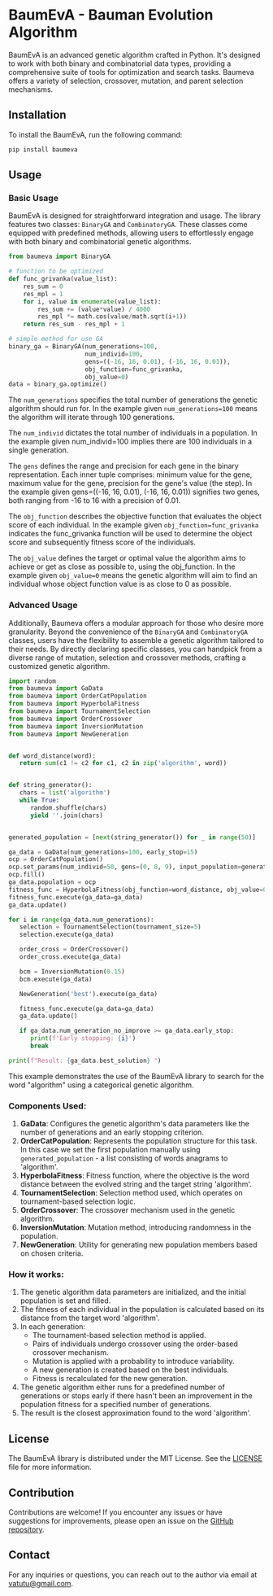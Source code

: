 # BaumEvA - Bauman Evolution Algorithm

BaumEvA is an advanced genetic algorithm crafted in Python. It's designed to work with both binary and combinatorial data types, providing a comprehensive suite of tools for optimization and search tasks. Baumeva offers a variety of selection, crossover, mutation, and parent selection mechanisms.

## Installation

To install the BaumEvA, run the following command:

```bash
pip install baumeva
```

## Usage

### Basic Usage

BaumEvA is designed for straightforward integration and usage. The library features two classes: `BinaryGA` and `CombinatoryGA`. These classes come equipped with predefined methods, allowing users to effortlessly engage with both binary and combinatorial genetic algorithms.

```python
from baumeva import BinaryGA

# function to be optimized
def func_grivanka(value_list):
    res_sum = 0
    res_mpl = 1
    for i, value in enumerate(value_list):
        res_sum += (value*value) / 4000
        res_mpl *= math.cos(value/math.sqrt(i+1))
    return res_sum - res_mpl + 1

# simple method for use GA
binary_ga = BinaryGA(num_generations=100,
                     num_individ=100,
                     gens=((-16, 16, 0.01), (-16, 16, 0.01)),
                     obj_function=func_grivanka,
                     obj_value=0)
data = binary_ga.optimize()
```

The `num_generations` specifies the total number of generations the genetic algorithm should run for. In the example given `num_generations=100` means the algorithm will iterate through 100 generations.

The `num_individ` dictates the total number of individuals in a population. In the example given num_individ=100 implies there are 100 individuals in a single generation.

The `gens` defines the range and precision for each gene in the binary representation. Each inner tuple comprises: minimum value for the gene, maximum value for the gene, precision for the gene's value (the step). In the example given gens=((-16, 16, 0.01), (-16, 16, 0.01)) signifies two genes, both ranging from -16 to 16 with a precision of 0.01.

The `obj_function` describes the objective function that evaluates the object score of each individual. In the example given `obj_function=func_grivanka` indicates the func_grivanka function will be used to determine the object score and subsequently fitness score of the individuals.

The `obj_value` defines the target or optimal value the algorithm aims to achieve or get as close as possible to, using the obj_function. In the example given `obj_value=0` means the genetic algorithm will aim to find an individual whose object function value is as close to 0 as possible.

### Advanced Usage

Additionally, Baumeva offers a modular approach for those who desire more granularity. Beyond the convenience of the `BinaryGA` and `CombinatoryGA` classes, users have the flexibility to assemble a genetic algorithm tailored to their needs. By directly declaring specific classes, you can handpick from a diverse range of mutation, selection and crossover methods, crafting a customized genetic algorithm.

```python
import random
from baumeva import GaData
from baumeva import OrderCatPopulation
from baumeva import HyperbolaFitness
from baumeva import TournamentSelection
from baumeva import OrderCrossover
from baumeva import InversionMutation
from baumeva import NewGeneration


def word_distance(word):
   return sum(c1 != c2 for c1, c2 in zip('algorithm', word))


def string_generator():
   chars = list('algorithm')
   while True:
      random.shuffle(chars)
      yield ''.join(chars)


generated_population = [next(string_generator()) for _ in range(50)]

ga_data = GaData(num_generations=100, early_stop=15)
ocp = OrderCatPopulation()
ocp.set_params(num_individ=50, gens=(0, 8, 9), input_population=generated_population)
ocp.fill()
ga_data.population = ocp
fitness_func = HyperbolaFitness(obj_function=word_distance, obj_value=0)
fitness_func.execute(ga_data=ga_data)
ga_data.update()

for i in range(ga_data.num_generations):
   selection = TournamentSelection(tournament_size=5)
   selection.execute(ga_data)

   order_cross = OrderCrossover()
   order_cross.execute(ga_data)

   bcm = InversionMutation(0.15)
   bcm.execute(ga_data)

   NewGeneration('best').execute(ga_data)

   fitness_func.execute(ga_data=ga_data)
   ga_data.update()

   if ga_data.num_generation_no_improve >= ga_data.early_stop:
      print(f'Early stopping: {i}')
      break

print(f"Result: {ga_data.best_solution} ")
```

This example demonstrates the use of the BaumEvA library to search for the word "algorithm" using a categorical genetic algorithm.

### Components Used:

1. **GaData**: Configures the genetic algorithm's data parameters like the number of generations and an early stopping criterion.
2. **OrderCatPopulation**: Represents the population structure for this task. In this case we set the first population manually using `generated_population` - a list consisting of words anagrams to 'algorithm'.
3. **HyperbolaFitness**: Fitness function, where the objective is the word distance between the evolved string and the target string 'algorithm'.
4. **TournamentSelection**: Selection method used, which operates on tournament-based selection logic.
5. **OrderCrossover**: The crossover mechanism used in the genetic algorithm.
6. **InversionMutation**: Mutation method, introducing randomness in the population.
7. **NewGeneration**: Utility for generating new population members based on chosen criteria.

### How it works:

1. The genetic algorithm data parameters are initialized, and the initial population is set and filled.
2. The fitness of each individual in the population is calculated based on its distance from the target word 'algorithm'.
3. In each generation:
   - The tournament-based selection method is applied.
   - Pairs of individuals undergo crossover using the order-based crossover mechanism.
   - Mutation is applied with a probability to introduce variability.
   - A new generation is created based on the best individuals.
   - Fitness is recalculated for the new generation.
4. The genetic algorithm either runs for a predefined number of generations or stops early if there hasn't been an improvement in the population fitness for a specified number of generations.
5. The result is the closest approximation found to the word 'algorithm'.

## License

The BaumEvA library is distributed under the MIT License. See the [LICENSE](https://github.com/DateOrMage/BaumEvolutionAlgorithms/blob/master/LICENSE.txt) file for more information.

## Contribution

Contributions are welcome! If you encounter any issues or have suggestions for improvements, please open an issue on the [GitHub repository](https://github.com/DateOrMage/BaumEvolutionAlgorithms).

## Contact

For any inquiries or questions, you can reach out to the author via email at [vatutu@gmail.com](mailto:vatutu@gmail.com).
